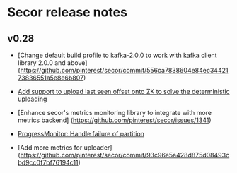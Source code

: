 # Secor release notes

## v0.28

* [Change default build profile to kafka-2.0.0 to work with kafka client library 2.0.0 and above] (https://github.com/pinterest/secor/commit/556ca7838604e84ec3442173836551a5e8e6b807)

* [Add support to upload last seen offset onto ZK to solve the deterministic uploading](https://github.com/pinterest/secor/commit/31e7f20c26ac77f634ad48e8651661d76066144c)

* [Enhance secor's metrics monitoring library to integrate with more metrics backend] (https://github.com/pinterest/secor/issues/1341)

* [ProgressMonitor: Handle failure of partition](https://github.com/pinterest/secor/pull/1346)

* [Add more metrics for uploader] (https://github.com/pinterest/secor/commit/93c96e5a428d875d08493cbd9cc0f7bf76194c11)
